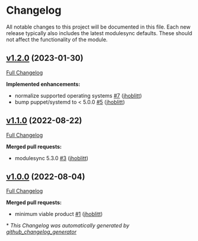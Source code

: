 # Changelog

All notable changes to this project will be documented in this file.
Each new release typically also includes the latest modulesync defaults.
These should not affect the functionality of the module.

## [v1.2.0](https://github.com/lsst-it/puppet-smee/tree/v1.2.0) (2023-01-30)

[Full Changelog](https://github.com/lsst-it/puppet-smee/compare/v1.1.0...v1.2.0)

**Implemented enhancements:**

- normalize supported operating systems [\#7](https://github.com/lsst-it/puppet-smee/pull/7) ([jhoblitt](https://github.com/jhoblitt))
- bump puppet/systemd to \< 5.0.0 [\#5](https://github.com/lsst-it/puppet-smee/pull/5) ([jhoblitt](https://github.com/jhoblitt))

## [v1.1.0](https://github.com/lsst-it/puppet-smee/tree/v1.1.0) (2022-08-22)

[Full Changelog](https://github.com/lsst-it/puppet-smee/compare/v1.0.0...v1.1.0)

**Merged pull requests:**

- modulesync 5.3.0 [\#3](https://github.com/lsst-it/puppet-smee/pull/3) ([jhoblitt](https://github.com/jhoblitt))

## [v1.0.0](https://github.com/lsst-it/puppet-smee/tree/v1.0.0) (2022-08-04)

[Full Changelog](https://github.com/lsst-it/puppet-smee/compare/d29c12c679cbe7719e843219bef5c3861c733740...v1.0.0)

**Merged pull requests:**

- minimum viable product [\#1](https://github.com/lsst-it/puppet-smee/pull/1) ([jhoblitt](https://github.com/jhoblitt))



\* *This Changelog was automatically generated by [github_changelog_generator](https://github.com/github-changelog-generator/github-changelog-generator)*
